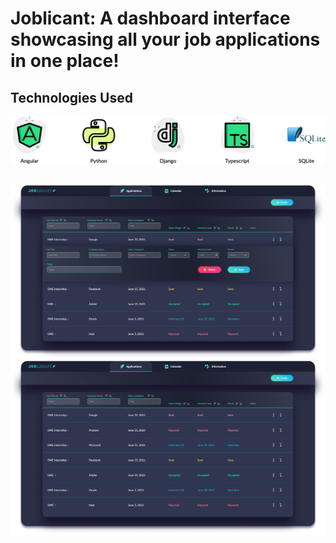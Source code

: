 # Joblicant: A dashboard interface showcasing all your job applications in one place!

## Technologies Used
![Joblicant](https://github.com/juliuscecilia33/Joblicant/blob/main/mockups/Languages.png)
<br />
<br />

![Joblicant](https://github.com/juliuscecilia33/Joblicant/blob/main/mockups/DetailedDashboard.png)
<br />
![Joblicant](https://github.com/juliuscecilia33/Joblicant/blob/main/mockups/Dashboard.png)
